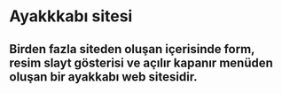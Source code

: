 # Ayakkkabı sitesi
## Birden fazla siteden oluşan içerisinde form, resim slayt gösterisi ve açılır kapanır menüden oluşan bir ayakkabı web sitesidir.
